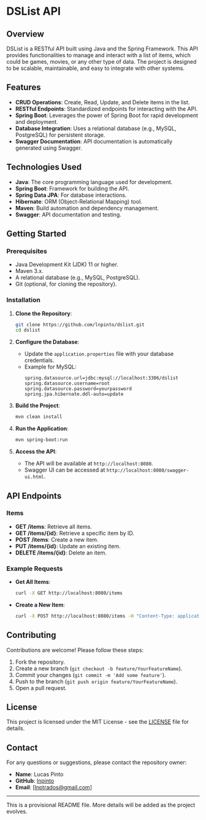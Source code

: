 # DSList API

## Overview

DSList is a RESTful API built using Java and the Spring Framework. This API provides functionalities to manage and interact with a list of items, which could be games, movies, or any other type of data. The project is designed to be scalable, maintainable, and easy to integrate with other systems.

## Features

- **CRUD Operations**: Create, Read, Update, and Delete items in the list.
- **RESTful Endpoints**: Standardized endpoints for interacting with the API.
- **Spring Boot**: Leverages the power of Spring Boot for rapid development and deployment.
- **Database Integration**: Uses a relational database (e.g., MySQL, PostgreSQL) for persistent storage.
- **Swagger Documentation**: API documentation is automatically generated using Swagger.

## Technologies Used

- **Java**: The core programming language used for development.
- **Spring Boot**: Framework for building the API.
- **Spring Data JPA**: For database interactions.
- **Hibernate**: ORM (Object-Relational Mapping) tool.
- **Maven**: Build automation and dependency management.
- **Swagger**: API documentation and testing.

## Getting Started

### Prerequisites

- Java Development Kit (JDK) 11 or higher.
- Maven 3.x.
- A relational database (e.g., MySQL, PostgreSQL).
- Git (optional, for cloning the repository).

### Installation

1. **Clone the Repository**:
   ```bash
   git clone https://github.com/lnpinto/dslist.git
   cd dslist
   ```

2. **Configure the Database**:
   - Update the `application.properties` file with your database credentials.
   - Example for MySQL:
     ```properties
     spring.datasource.url=jdbc:mysql://localhost:3306/dslist
     spring.datasource.username=root
     spring.datasource.password=yourpassword
     spring.jpa.hibernate.ddl-auto=update
     ```

3. **Build the Project**:
   ```bash
   mvn clean install
   ```

4. **Run the Application**:
   ```bash
   mvn spring-boot:run
   ```

5. **Access the API**:
   - The API will be available at `http://localhost:8080`.
   - Swagger UI can be accessed at `http://localhost:8080/swagger-ui.html`.

## API Endpoints

### Items

- **GET /items**: Retrieve all items.
- **GET /items/{id}**: Retrieve a specific item by ID.
- **POST /items**: Create a new item.
- **PUT /items/{id}**: Update an existing item.
- **DELETE /items/{id}**: Delete an item.

### Example Requests

- **Get All Items**:
  ```bash
  curl -X GET http://localhost:8080/items
  ```

- **Create a New Item**:
  ```bash
  curl -X POST http://localhost:8080/items -H "Content-Type: application/json" -d '{"name": "New Item", "description": "This is a new item"}'
  ```

## Contributing

Contributions are welcome! Please follow these steps:

1. Fork the repository.
2. Create a new branch (`git checkout -b feature/YourFeatureName`).
3. Commit your changes (`git commit -m 'Add some feature'`).
4. Push to the branch (`git push origin feature/YourFeatureName`).
5. Open a pull request.

## License

This project is licensed under the MIT License - see the [LICENSE](LICENSE) file for details.

## Contact

For any questions or suggestions, please contact the repository owner:

- **Name**: Lucas Pinto
- **GitHub**: [lnpinto](https://github.com/lnpinto)
- **Email**: [lnptrados@gmail.com]

---

This is a provisional README file. More details will be added as the project evolves.
